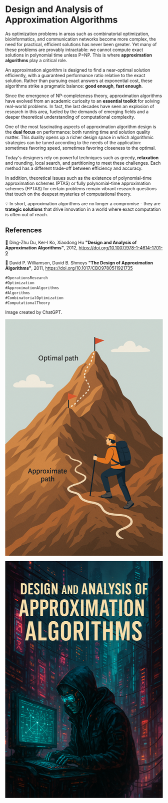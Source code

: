 # Design and Analysis of Approximation Algorithms

As optimization problems in areas such as combinatorial optimization, bioinformatics, and communication networks become more complex, the need for practical, efficient solutions has never been greater. Yet many of these problems are provably intractable: we cannot compute exact solutions in polynomial time unless P=NP. This is where **approximation algorithms** play a critical role.

An approximation algorithm is designed to find a near-optimal solution efficiently, with a guaranteed performance ratio relative to the exact solution. Rather than pursuing exact answers at exponential cost, these algorithms strike a pragmatic balance: **good enough**, **fast enough**.

Since the emergence of NP-completeness theory, approximation algorithms have evolved from an academic curiosity to an **essential toolkit** for solving real-world problems. In fact, the last decades have seen an explosion of research in this area, fueled by the demands of emerging fields and a deeper theoretical understanding of computational complexity.

One of the most fascinating aspects of approximation algorithm design is the **dual focus** on performance: both running time and solution quality matter. This duality opens up a richer design space in which algorithmic strategies can be tuned according to the needs of the application: sometimes favoring speed, sometimes favoring closeness to the optimal.

Today's designers rely on powerful techniques such as greedy, **relaxation** and rounding, local search, and partitioning to meet these challenges. Each method has a different trade-off between efficiency and accuracy.

In addition, theoretical issues such as the existence of polynomial-time approximation schemes (PTAS) or fully polynomial-time approximation schemes (FPTAS) for certain problems remain vibrant research questions that touch on the deepest mysteries of computational theory.

💡 In short, approximation algorithms are no longer a compromise - they are **trategic solutions** that drive innovation in a world where exact computation is often out of reach.


## References
🔗 Ding-Zhu Du, Ker-I Ko, Xiaodong Hu **"Design and Analysis of Approximation Algorithms"**, 2012, https://doi.org/10.1007/978-1-4614-1701-9

🔗 David P. Williamson, David B. Shmoys **"The Design of Approximation Algorithms"**, 2011, https://doi.org/10.1017/CBO9780511921735


```
#OperationsResearch
#Optimization
#ApproximationAlgorithms
#Algorithms
#CombinatorialOptimization
#ComputationalTheory
```

Image created by ChatGPT.

![Design and Analysis of Approximation Algorithms](./img-c.png)

![Design and Analysis of Approximation Algorithms](./img.png)



